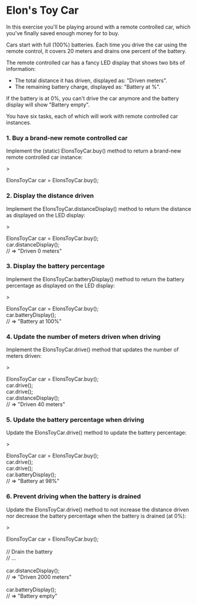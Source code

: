 <h1>Elon's Toy Car</h1>

<p>In this exercise you'll be playing around with a remote controlled car, which you've finally saved enough money for to buy.
  
Cars start with full (100%) batteries. Each time you drive the car using the remote control, it covers 20 meters and drains one percent of the battery.

The remote controlled car has a fancy LED display that shows two bits of information:
- The total distance it has driven, displayed as: "Driven <METERS> meters".
- The remaining battery charge, displayed as: "Battery at <PERCENTAGE>%".

If the battery is at 0%, you can't drive the car anymore and the battery display will show "Battery empty".

You have six tasks, each of which will work with remote controlled car instances.</p>

<h3>1. Buy a brand-new remote controlled car</h3>
<p>Implement the (static) ElonsToyCar.buy() method to return a brand-new remote controlled car instance:</p>
> <p>ElonsToyCar car = ElonsToyCar.buy();</p>

<h3>2. Display the distance driven</h3>
<p>Implement the ElonsToyCar.distanceDisplay() method to return the distance as displayed on the LED display:</p>
> <p>ElonsToyCar car = ElonsToyCar.buy();<br>car.distanceDisplay();<br>// => "Driven 0 meters"</p>

<h3>3. Display the battery percentage</h3>
<p>Implement the ElonsToyCar.batteryDisplay() method to return the battery percentage as displayed on the LED display:</p>
> <p>ElonsToyCar car = ElonsToyCar.buy();<br>car.batteryDisplay();<br>// => "Battery at 100%"</p>

<h3>4. Update the number of meters driven when driving</h3>
<p>Implement the ElonsToyCar.drive() method that updates the number of meters driven:</p>
> <p>ElonsToyCar car = ElonsToyCar.buy();<br>car.drive();<br>car.drive();<br>car.distanceDisplay();<br>// => "Driven 40 meters"</p>

<h3>5. Update the battery percentage when driving</h3>
<p>Update the ElonsToyCar.drive() method to update the battery percentage:</p>
> <p>ElonsToyCar car = ElonsToyCar.buy();<br>car.drive();<br>car.drive();<br>car.batteryDisplay();<br>// => "Battery at 98%"</p>

<h3>6. Prevent driving when the battery is drained</h3>
<p>Update the ElonsToyCar.drive() method to not increase the distance driven nor decrease the battery percentage when the battery is drained (at 0%):</p>
> <p>ElonsToyCar car = ElonsToyCar.buy();<br><br>// Drain the battery<br>// ...<br><br>car.distanceDisplay();<br>// => "Driven 2000 meters"<br><br>car.batteryDisplay();<br>// => "Battery empty"</p>
